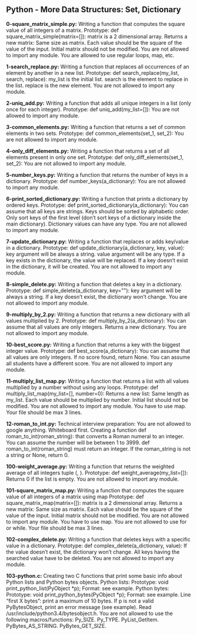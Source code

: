 ## Python - More Data Structures: Set, Dictionary


**0-square_matrix_simple.py:** Writing a function that computes the square value of all integers of a matrix.
Prototype: def square_matrix_simple(matrix=[]):
matrix is a 2 dimensional array.
Returns a new matrix:
Same size as matrix.
Each value should be the square of the value of the input.
Initial matrix should not be modified.
You are not allowed to import any module.
You are allowed to use regular loops, map, etc.


**1-search_replace.py:** Writing a function that replaces all occurrences of an element by another in a new list.
Prototype: def search_replace(my_list, search, replace):
my_list is the initial list.
search is the element to replace in the list.
replace is the new element.
You are not allowed to import any module.


**2-uniq_add.py:** Writing a function that adds all unique integers in a list (only once for each integer).
Prototype: def uniq_add(my_list=[]):
You are not allowed to import any module.


**3-common_elements.py:** Writing a function that returns a set of common elements in two sets.
Prototype: def common_elements(set_1, set_2):
You are not allowed to import any module.


**4-only_diff_elements.py:** Writing a function that returns a set of all elements present in only one set.
Prototype: def only_diff_elements(set_1, set_2):
You are not allowed to import any module.


**5-number_keys.py:** Writing a function that returns the number of keys in a dictionary.
Prototype: def number_keys(a_dictionary):
You are not allowed to import any module.


**6-print_sorted_dictionary.py:** Writing a function that prints a dictionary by ordered keys.
Prototype: def print_sorted_dictionary(a_dictionary):
You can assume that all keys are strings.
Keys should be sorted by alphabetic order.
Only sort keys of the first level (don’t sort keys of a dictionary inside the main dictionary).
Dictionary values can have any type.
You are not allowed to import any module.


**7-update_dictionary.py:** Writing a function that replaces or adds key/value in a dictionary.
Prototype: def update_dictionary(a_dictionary, key, value):
key argument will be always a string.
value argument will be any type.
If a key exists in the dictionary, the value will be replaced.
If a key doesn’t exist in the dictionary, it will be created.
You are not allowed to import any module.


**8-simple_delete.py:** Writing a function that deletes a key in a dictionary.
Prototype: def simple_delete(a_dictionary, key=""):
key argument will be always a string.
If a key doesn’t exist, the dictionary won’t change.
You are not allowed to import any module.


**9-multiply_by_2.py:** Writing a function that returns a new dictionary with all values multiplied by 2.
Prototype: def multiply_by_2(a_dictionary):
You can assume that all values are only integers.
Returns a new dictionary.
You are not allowed to import any module.


**10-best_score.py:** Writing a function that returns a key with the biggest integer value.
Prototype: def best_score(a_dictionary):
You can assume that all values are only integers.
If no score found, return None.
You can assume all students have a different score.
You are not allowed to import any module.


**11-multiply_list_map.py:** Writing a function that returns a list with all values multiplied by a number without using any loops.
Prototype: def multiply_list_map(my_list=[], number=0):
Returns a new list:
Same length as my_list.
Each value should be multiplied by number.
Initial list should not be modified.
You are not allowed to import any module.
You have to use map.
Your file should be max 3 lines.


**12-roman_to_int.py:** Technical interview preparation:
You are not allowed to google anything.
Whiteboard first.
Creating a function def roman_to_int(roman_string): that converts a Roman numeral to an integer.
You can assume the number will be between 1 to 3999.
def roman_to_int(roman_string) must return an integer.
If the roman_string is not a string or None, return 0.


**100-weight_average.py:** Writing a function that returns the weighted average of all integers tuple (<score>, <weight>).
Prototype: def weight_average(my_list=[]):
Returns 0 if the list is empty.
You are not allowed to import any module.
  
  
**101-square_matrix_map.py:**  Writing a function that computes the square value of all integers of a matrix using map
Prototype: def square_matrix_map(matrix=[]):
matrix is a 2 dimensional array.
Returns a new matrix:
Same size as matrix.
Each value should be the square of the value of the input.
Initial matrix should not be modified.
You are not allowed to import any module.
You have to use map.
You are not allowed to use for or while.
Your file should be max 3 lines. 
  
  
**102-complex_delete.py:** Writing a function that deletes keys with a specific value in a dictionary.
Prototype: def complex_delete(a_dictionary, value):
If the value doesn’t exist, the dictionary won’t change.
All keys having the searched value have to be deleted.
You are not allowed to import any module.
  
 
**103-python.c:** Creating two C functions that print some basic info about Python lists and Python bytes objects.
Python lists:
Prototype: void print_python_list(PyObject *p);
Format: see example.
Python bytes:
Prototype: void print_python_bytes(PyObject *p);
Format: see example.
Line “first X bytes”: print a maximum of 10 bytes.
If p is not a valid PyBytesObject, print an error message (see example).
Read /usr/include/python3.4/bytesobject.h.
You are not allowed to use the following macros/functions:
Py_SIZE.
Py_TYPE.
PyList_GetItem.
PyBytes_AS_STRING.
PyBytes_GET_SIZE.
  
